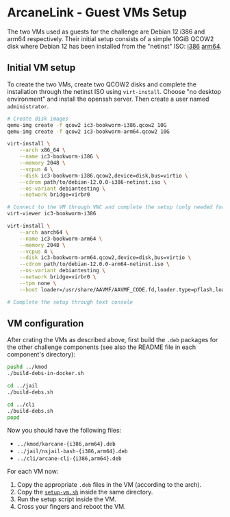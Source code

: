 ArcaneLink - Guest VMs Setup
============================

The two VMs used as guests for the challenge are Debian 12 i386 and arm64
respectively. Their initial setup consists of a simple 10GiB QCOW2 disk where
Debian 12 has been installed from the "netinst" ISO:
[i386](https://cdimage.debian.org/debian-cd/current/i386/iso-cd/)
[arm64](https://cdimage.debian.org/debian-cd/current/arm64/iso-cd/).


Initial VM setup
----------------

To create the two VMs, create two QCOW2 disks and complete the installation
through the netinst ISO using `virt-install`. Choose "no desktop environment"
and install the openssh server. Then create a user named `administrator`.

```bash
# Create disk images
qemu-img create -f qcow2 ic3-bookworm-i386.qcow2 10G
qemu-img create -f qcow2 ic3-bookworm-arm64.qcow2 10G

virt-install \
	--arch x86_64 \
	--name ic3-bookworm-i386 \
	--memory 2048 \
	--vcpus 4 \
	--disk ic3-bookworm-i386.qcow2,device=disk,bus=virtio \
	--cdrom path/to/debian-12.0.0-i386-netinst.iso \
	--os-variant debiantesting \
	--network bridge=virbr0

# Connect to the VM through VNC and complete the setup (only needed for i386)
virt-viewer ic3-bookworm-i386

virt-install \
	--arch aarch64 \
	--name ic3-bookworm-arm64 \
	--memory 2048 \
	--vcpus 4 \
	--disk ic3-bookworm-arm64.qcow2,device=disk,bus=virtio \
	--cdrom path/to/debian-12.0.0-arm64-netinst.iso \
	--os-variant debiantesting \
	--network bridge=virbr0 \
	--tpm none \
	--boot loader=/usr/share/AAVMF/AAVMF_CODE.fd,loader.type=pflash,loader.readonly=yes,loader.secure=no,nvram.template=/usr/share/AAVMF/AAVMF_VARS.fd

# Complete the setup through text console
```


VM configuration
----------------

After crating the VMs as described above, first build the `.deb` packages for
the other challenge components (see also the README file in each component's
directory):

```bash
pushd ../kmod
./build-debs-in-docker.sh

cd ../jail
./build-debs.sh

cd ../cli
./build-debs.sh
popd
```

Now you should have the following files:

- `../kmod/karcane-{i386,arm64}.deb`
- `../jail/nsjail-bash-{i386,arm64}.deb`
- `../cli/arcane-cli-{i386,arm64}.deb`

For each VM now:

1. Copy the appropriate `.deb` files in the VM (according to the arch).
2. Copy the [`setup-vm.sh`](./setup-vm.sh) inside the same directory.
3. Run the setup script inside the VM.
4. Cross your fingers and reboot the VM.

